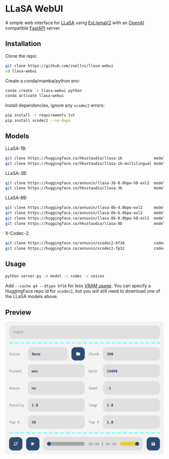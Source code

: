 # LLaSA WebUI
A simple web interface for [LLaSA](https://huggingface.co/collections/HKUSTAudio/llasa-679b87dbd06ac556cc0e0f44) using [ExLlamaV2](https://github.com/turboderp-org/exllamav2) with an [OpenAI](https://platform.openai.com/docs/guides/text-to-speech) compatible [FastAPI](https://github.com/fastapi/fastapi) server.

## Installation
Clone the repo:
```sh
git clone https://github.com/zuellni/llasa-webui
cd llasa-webui
```

Create a conda/mamba/python env:
```sh
conda create -n llasa-webui python
conda activate llasa-webui
```

Install dependencies, ignore any `xcodec2` errors:
```sh
pip install -r requirements.txt
pip install xcodec2 --no-deps
```

## Models
LLaSA-1B:
```sh
git clone https://huggingface.co/hkustaudio/llasa-1b              model # bf16
git clone https://huggingface.co/hkustaudio/llasa-1b-multilingual model # bf16
```

LLaSA-3B:
```sh
git clone https://huggingface.co/annuvin/llasa-3b-8.0bpw-h8-exl2  model # 8bpw
git clone https://huggingface.co/hkustaudio/llasa-3b              model # bf16
```

LLaSA-8B:
```sh
git clone https://huggingface.co/annuvin/llasa-8b-4.0bpw-exl2     model # 4bpw
git clone https://huggingface.co/annuvin/llasa-8b-6.0bpw-exl2     model # 6bpw
git clone https://huggingface.co/annuvin/llasa-8b-8.0bpw-h8-exl2  model # 8bpw
git clone https://huggingface.co/hkustaudio/llasa-8b              model # bf16
```

X-Codec-2:
```sh
git clone https://huggingface.co/annuvin/xcodec2-bf16             codec # bf16
git clone https://huggingface.co/annuvin/xcodec2-fp32             codec # fp32
```

## Usage
```sh
python server.py -m model -c codec -v voices
```
Add `--cache q4 --dtype bf16` for less [VRAM usage](https://www.canirunthisllm.net). You can specify a HuggingFace repo id for `xcodec2`, but you will still need to download one of the LLaSA models above.

## Preview
![Preview](assets/preview.png)
